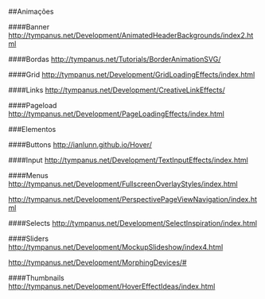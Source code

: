 ##Animações

####Banner
http://tympanus.net/Development/AnimatedHeaderBackgrounds/index2.html

####Bordas
http://tympanus.net/Tutorials/BorderAnimationSVG/

####Grid
http://tympanus.net/Development/GridLoadingEffects/index.html

####Links
http://tympanus.net/Development/CreativeLinkEffects/

####Pageload
http://tympanus.net/Development/PageLoadingEffects/index.html

###Elementos

####Buttons
http://ianlunn.github.io/Hover/

####Input
http://tympanus.net/Development/TextInputEffects/index.html

####Menus
http://tympanus.net/Development/FullscreenOverlayStyles/index.html

http://tympanus.net/Development/PerspectivePageViewNavigation/index.html

####Selects
http://tympanus.net/Development/SelectInspiration/index.html

####Sliders
http://tympanus.net/Development/MockupSlideshow/index4.html

http://tympanus.net/Development/MorphingDevices/#

####Thumbnails
http://tympanus.net/Development/HoverEffectIdeas/index.html
